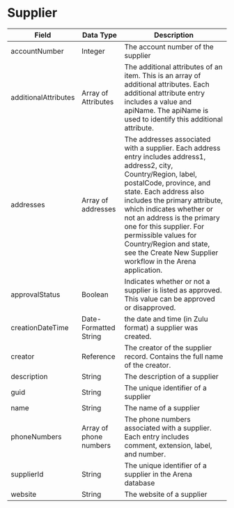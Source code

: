 # Supplier

| Field | Data Type | Description |
|  --- |  --- |  --- | 
| accountNumber | Integer | The account number of the supplier |
| additionalAttributes | Array of Attributes | The additional attributes of an item. This is an array of additional attributes. Each additional attribute entry includes a value and apiName. The apiName is used to identify this additional attribute. |
| addresses | Array of addresses | The addresses associated with a supplier. Each address entry includes address1, address2, city, Country/Region, label, postalCode, province, and state. Each address also includes the primary attribute, which indicates whether or not an address is the primary one for this supplier. For permissible values for Country/Region and state, see the Create New Supplier workflow in the Arena application. |
| approvalStatus | Boolean | Indicates whether or not a supplier is listed as approved. This value can be approved or disapproved. |
| creationDateTime | Date\-Formatted String | the date and time \(in Zulu format\) a supplier was created. |
| creator | Reference | The creator of the supplier record. Contains the full name of the creator. |
| description | String | The description of a supplier |
| guid | String | The unique identifier of a supplier |
| name | String | The name of a supplier |
| phoneNumbers | Array of phone numbers | The phone numbers associated with a supplier. Each entry includes comment, extension, label, and number. |
| supplierId | String | The unique identifier of a supplier in the Arena database |
| website | String | The website of a supplier |

